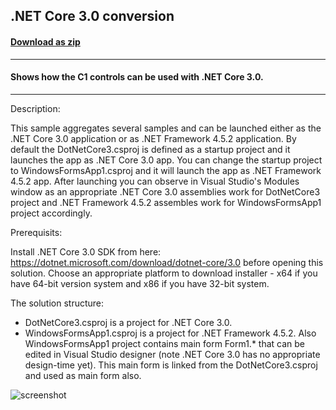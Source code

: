 ## .NET Core 3.0 conversion
#### [Download as zip](https://grapecity.github.io/DownGit/#/home?url=https://github.com/GrapeCity/ComponentOne-WinForms-Samples/tree/master/NetFramework\WinForms\CS\DotNetCore3)
____
#### Shows how the C1 controls can be used with .NET Core 3.0.
____
Description:

This sample aggregates several samples and can be launched either as the .NET Core 3.0 application or as .NET Framework 4.5.2 application.
By default the DotNetCore3.csproj is defined as a startup project and it launches the app as .NET Core 3.0 app.
You can change the startup project to WindowsFormsApp1.csproj and it will launch the app as .NET Framework 4.5.2 app.
After launching you can observe in Visual Studio's Modules window as an appropriate .NET Core 3.0 assemblies work for DotNetCore3 project 
and .NET Framework 4.5.2 assembles work for WindowsFormsApp1 project accordingly.

Prerequisits:

Install .NET Core 3.0 SDK from here: https://dotnet.microsoft.com/download/dotnet-core/3.0 before opening this solution.
Choose an appropriate platform to download installer - x64 if you have 64-bit version system and x86 if you have 32-bit system.

The solution structure:

* DotNetCore3.csproj is a project for .NET Core 3.0.
* WindowsFormsApp1.csproj is a project for .NET Framework 4.5.2.
   Also WindowsFormsApp1 project contains main form Form1.* that can be edited in Visual Studio designer (note .NET Core 3.0 has no appropriate design-time yet).
   This main form is linked from the DotNetCore3.csproj and used as main form also.

![screenshot](screenshot.PNG)
